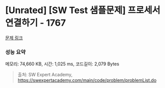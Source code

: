 # [Unrated] [SW Test 샘플문제] 프로세서 연결하기 - 1767 

[문제 링크](https://swexpertacademy.com/main/code/problem/problemDetail.do?contestProbId=AV4suNtaXFEDFAUf) 

### 성능 요약

메모리: 74,660 KB, 시간: 1,025 ms, 코드길이: 2,079 Bytes



> 출처: SW Expert Academy, https://swexpertacademy.com/main/code/problem/problemList.do